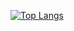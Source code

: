 [![Top Langs](https://github-readme-stats.vercel.app/api/top-langs/?username=mizurest&layout=compact&theme=onedark&langs_count=8&card_width=440&title_color=ddd&text_color=ccc&bg_color=0D1117&border_color=3d444d&border_radius=12)](https://github.com/anuraghazra/github-readme-stats)
